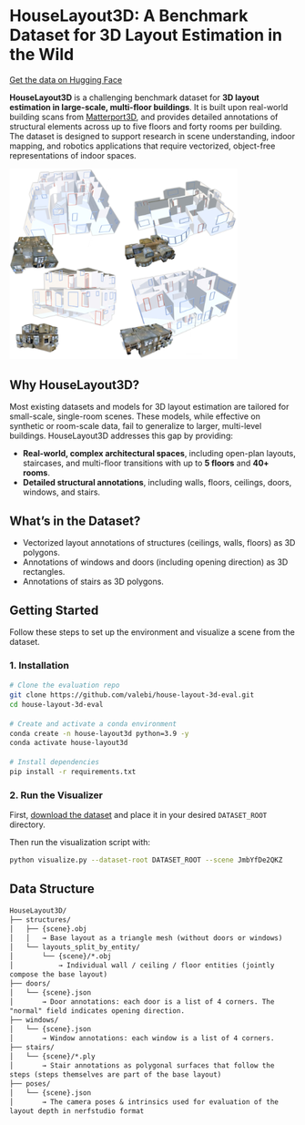 # HouseLayout3D: A Benchmark Dataset for 3D Layout Estimation in the Wild

[Get the data on Hugging Face](https://huggingface.co/datasets/bieriv/HouseLayout3D)


**HouseLayout3D** is a challenging benchmark dataset for **3D layout estimation in large-scale, multi-floor buildings**. It is built upon real-world building scans from [Matterport3D](https://niessner.github.io/Matterport/), and provides detailed annotations of structural elements across up to five floors and forty rooms per building. The dataset is designed to support research in scene understanding, indoor mapping, and robotics applications that require vectorized, object-free representations of indoor spaces.

<img src="visualization.jpg" alt="Visualization of HouseLayout3D Scenes" width="400"/>

## Why HouseLayout3D?

Most existing datasets and models for 3D layout estimation are tailored for small-scale, single-room scenes. These models, while effective on synthetic or room-scale data, fail to generalize to larger, multi-level buildings. HouseLayout3D addresses this gap by providing:

- **Real-world, complex architectural spaces**, including open-plan layouts, staircases, and multi-floor transitions with up to **5 floors** and **40+ rooms**.
- **Detailed structural annotations**, including walls, floors, ceilings, doors, windows, and stairs.

## What’s in the Dataset?

- Vectorized layout annotations of structures (ceilings, walls, floors) as 3D polygons.
- Annotations of windows and doors (including opening direction) as 3D rectangles.
- Annotations of stairs as 3D polygons.

## Getting Started

Follow these steps to set up the environment and visualize a scene from the dataset.

### 1. Installation

```bash
# Clone the evaluation repo
git clone https://github.com/valebi/house-layout-3d-eval.git
cd house-layout-3d-eval

# Create and activate a conda environment
conda create -n house-layout3d python=3.9 -y
conda activate house-layout3d

# Install dependencies
pip install -r requirements.txt
```

### 2. Run the Visualizer

First, [download the dataset](https://huggingface.co/datasets/bieriv/HouseLayout3D)
and place it in your desired `DATASET_ROOT` directory.

Then run the visualization script with:

```bash
python visualize.py --dataset-root DATASET_ROOT --scene JmbYfDe2QKZ
```



## Data Structure
```text
HouseLayout3D/
├── structures/
│   ├── {scene}.obj
│   │   → Base layout as a triangle mesh (without doors or windows)
│   └── layouts_split_by_entity/
│       └── {scene}/*.obj
│           → Individual wall / ceiling / floor entities (jointly compose the base layout)
├── doors/
│   └── {scene}.json
│       → Door annotations: each door is a list of 4 corners. The "normal" field indicates opening direction.
├── windows/
│   └── {scene}.json
│       → Window annotations: each window is a list of 4 corners.
├── stairs/
│   └── {scene}/*.ply
│       → Stair annotations as polygonal surfaces that follow the steps (steps themselves are part of the base layout)
├── poses/
│   └── {scene}.json
│       → The camera poses & intrinsics used for evaluation of the layout depth in nerfstudio format
```